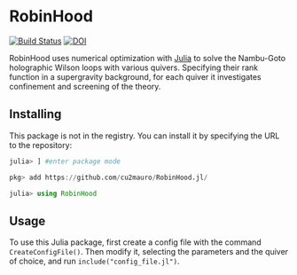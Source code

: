 # RobinHood

[![Build Status](https://github.com/cu2mauro/RobinHood.jl/actions/workflows/CI.yml/badge.svg)](https://github.com/cu2mauro/RobinHood.jl/actions) [![DOI](https://zenodo.org/badge/842631903.svg)](https://zenodo.org/doi/10.5281/zenodo.13646854)

RobinHood uses numerical optimization with [Julia](https://julialang.org) to solve the Nambu-Goto holographic Wilson loops with various quivers. Specifying their rank function in a supergravity background, for each quiver it investigates confinement and screening of the theory.

## Installing

This package is not in the registry. You can install it by specifying the URL to the repository:

```julia
julia> ] #enter package mode

pkg> add https://github.com/cu2mauro/RobinHood.jl/

julia> using RobinHood
```

## Usage

To use this Julia package, first create a config file with the command `CreateConfigFile()`. Then modify it, selecting the parameters and the quiver of choice, and run `include("config_file.jl")`.
